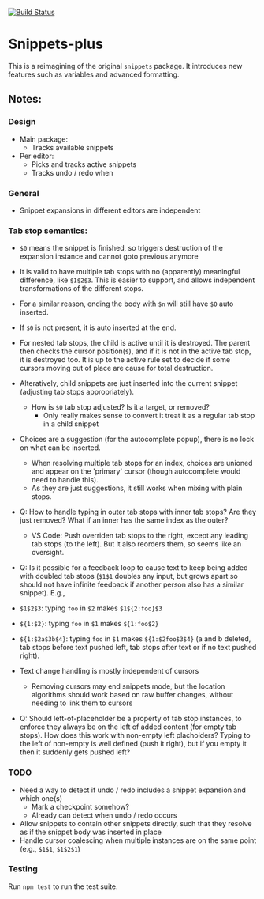[![Build Status](https://travis-ci.com/Aerijo/snippets-plus.svg?token=PvseBojepBevztdKaS9H&branch=master)](https://travis-ci.com/Aerijo/snippets-plus)

# Snippets-plus

This is a reimagining of the original `snippets` package. It introduces new features such as variables and advanced formatting.

## Notes:

### Design

- Main package:
  - Tracks available snippets
- Per editor:
  - Picks and tracks active snippets
  - Tracks undo / redo when

### General

- Snippet expansions in different editors are independent

### Tab stop semantics:

- `$0` means the snippet is finished, so triggers destruction of the expansion instance and cannot goto previous anymore
- It is valid to have multiple tab stops with no (apparently) meaningful difference, like `$1$2$3`. This is easier to support, and allows independent transformations of the different stops.
- For a similar reason, ending the body with `$n` will still have `$0` auto inserted.
- If `$0` is not present, it is auto inserted at the end.
- For nested tab stops, the child is active until it is destroyed. The parent then checks the cursor position(s), and if it is not in the active tab stop, it is destroyed too. It is up to the active rule set to decide if some cursors moving out of place are cause for total destruction.
- Alteratively, child snippets are just inserted into the current snippet (adjusting tab stops appropriately).
  - How is `$0` tab stop adjusted? Is it a target, or removed?
    - Only really makes sense to convert it treat it as a regular tab stop in a child snippet
- Choices are a suggestion (for the autocomplete popup), there is no lock on what can be inserted.
  - When resolving multiple tab stops for an index, choices are unioned and appear on the 'primary' cursor (though autocomplete would need to handle this).
  - As they are just suggestions, it still works when mixing with plain stops.
- Q: How to handle typing in outer tab stops with inner tab stops? Are they just removed? What if an inner has the same index as the outer?
  - VS Code: Push overriden tab stops to the right, except any leading tab stops (to the left). But it also reorders them, so seems like an oversight.
- Q: Is it possible for a feedback loop to cause text to keep being added with doubled tab stops (`$1$1` doubles any input, but grows apart so should not have infinite feedback if another person also has a similar snippet).
  E.g.,

- `$1$2$3`: typing `foo` in `$2` makes `$1${2:foo}$3`
- `${1:$2}`: typing `foo` in `$1` makes `${1:foo$2}`
- `${1:$2a$3b$4}`: typing `foo` in `$1` makes `${1:$2foo$3$4}` (a and b deleted, tab stops before text pushed left, tab stops after text or if no text pushed right).

- Text change handling is mostly independent of cursors

  - Removing cursors may end snippets mode, but the location algorithms should work based on raw buffer changes, without needing to link them to cursors

- Q: Should left-of-placeholder be a property of tab stop instances, to enforce they always be on the left of added content (for empty tab stops). How does this work with non-empty left placholders? Typing to the left of non-empty is well defined (push it right), but if you empty it then it suddenly gets pushed left?

### TODO

- Need a way to detect if undo / redo includes a snippet expansion and which one(s)
  - Mark a checkpoint somehow?
  - Already can detect when undo / redo occurs
- Allow snippets to contain other snippets directly, such that they resolve as if the snippet body was inserted in place
- Handle cursor coalescing when multiple instances are on the same point (e.g., `$1$1`, `$1$2$1`)

### Testing

Run `npm test` to run the test suite.
